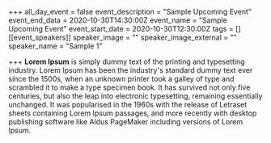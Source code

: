 +++
all_day_event = false
event_description = "Sample Upcoming Event"
event_end_data = 2020-10-30T14:30:00Z
event_name = "Sample Upcoming Event"
event_start_date = 2020-10-30T12:30:00Z
tags = []
[[event_speakers]]
speaker_image = ""
speaker_image_external = ""
speaker_name = "Sample 1"

+++
**Lorem Ipsum** is simply dummy text of the printing and typesetting industry. Lorem Ipsum has been the industry's standard dummy text ever since the 1500s, when an unknown printer took a galley of type and scrambled it to make a type specimen book. It has survived not only five centuries, but also the leap into electronic typesetting, remaining essentially unchanged. It was popularised in the 1960s with the release of Letraset sheets containing Lorem Ipsum passages, and more recently with desktop publishing software like Aldus PageMaker including versions of Lorem Ipsum.